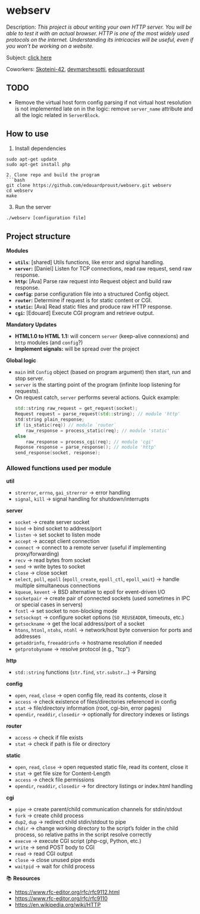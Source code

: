 # webserv

Description: *This project is about writing your own HTTP server. You will be able to test it with an actual browser. HTTP is one of the most widely used protocols on the internet. Understanding its intricacies will be useful, even if you won’t be working on a website.*

Subject: [click here](subject/en.subject.pdf)

Coworkers: [Skoteini-42](https://github.com/Skoteini-42), [devmarchesotti](https://github.com/devmarchesotti), [edouardproust](https://github.com/edouardproust)

## TODO

- Remove the virtual host form config parsing if not virtual host resolution is not implemented late on in the logic: remove `server_name` attribute and all the logic related in `ServerBlock`.

## How to use

1. Install dependencies
```
sudo apt-get update
sudo apt-get install php

2. Clone repo and build the program
```bash
git clone https://github.com/edouardproust/webserv.git webserv
cd webserv
make
```

3. Run the server
```bash
./webserv [configuration file]
```

## Project structure

**Modules**
- **`utils`**: [shared] Utils functions, like error and signal handling.
- **`server`:** [Daniel] Listen for TCP connections, read raw request, send raw response.
- **`http`:** [Ava] Parse raw request into Request object and build raw response.
- **`config`:** parse configuration file into a structured Config object.
- **`router`:** Determine if request is for static content or CGI.
- **`static`:** [Ava] Read static files and produce raw HTTP response.
- **`cgi`:** [Edouard] Execute CGI program and retrieve output.

**Mandatory Updates**
- **HTML1.0 to HTML 1.1:** will concern `server` (keep-alive connexions) and `http` modules (and `config`?)
- **Implement signals:** will be spread over the project

**Global logic**
- `main` init `Config` object (based on program argument) then start, run and stop server.
- `server` is the starting point of the program (infinite loop listening for requests).
- On request catch, `server` performs several actions. Quick example:
	```cpp
	std::string raw_request = get_request(socket);
	Request request = parse_request(std::string); // module 'http'
	std:string plain_response;
	if (is_static(req)) // module `router`
		raw_response = process_static(req); // module 'static'
	else
		raw_response = process_cgi(req); // module 'cgi'
	Reponse response = parse_response(); // module 'http'
	send_response(socket, response);
	```

### Allowed functions used per module

**util**
- `strerror`, `errno`, `gai_strerror` → error handling
- `signal`, `kill` → signal handling for shutdown/interrupts

**server**

- `socket` → create server socket
- `bind` → bind socket to address/port
- `listen` → set socket to listen mode
- `accept` → accept client connection
- `connect` → connect to a remote server (useful if implementing proxy/forwarding)
- `recv` → read bytes from socket
- `send` → write bytes to socket
- `close` → close socket
- `select`, `poll`, `epoll` (`epoll_create`, `epoll_ctl`, `epoll_wait`) → handle multiple simultaneous connections
- `kqueue`, `kevent` → BSD alternative to epoll for event-driven I/O
- `socketpair` → create pair of connected sockets (used sometimes in IPC or special cases in servers)
- `fcntl` → set socket to non-blocking mode
- `setsockopt` → configure socket options (`SO_REUSEADDR`, timeouts, etc.)
- `getsockname` → get the local address/port of a socket
- `htons`, `htonl`, `ntohs`, `ntohl` → network/host byte conversion for ports and addresses
- `getaddrinfo`, `freeaddrinfo` → hostname resolution if needed
- `getprotobyname` → resolve protocol (e.g., "tcp")

**http**

- `std::string` functions (`str.find`, `str.substr`...) → Parsing

**config**

- `open`, `read`, `close` → open config file, read its contents, close it
- `access` → check existence of files/directories referenced in config
- `stat` → file/directory information (root, cgi-bin, error pages)
- `opendir`, `readdir`, `closedir` → optionally for directory indexes or listings

**router**

- `access` → check if file exists
- `stat` → check if path is file or directory

**static**

- `open`, `read`, `close` → open requested static file, read its content, close it
- `stat` → get file size for Content-Length
- `access` → check file permissions
- `opendir`, `readdir`, `closedir` → for directory listings or index.html handling

**cgi**

- `pipe` → create parent/child communication channels for stdin/stdout
- `fork` → create child process
- `dup2`, `dup` → redirect child stdin/stdout to pipe
- `chdir` → change working directory to the script’s folder in the child process, so relative paths in the script resolve correctly
- `execve` → execute CGI script (php-cgi, Python, etc.)
- `write` → send POST body to CGI
- `read` → read CGI output
- `close` → close unused pipe ends
- `waitpid` → wait for child process

📚 **Resources**

- https://www.rfc-editor.org/rfc/rfc9112.html
- https://www.rfc-editor.org/rfc/rfc9110
- https://en.wikipedia.org/wiki/HTTP
